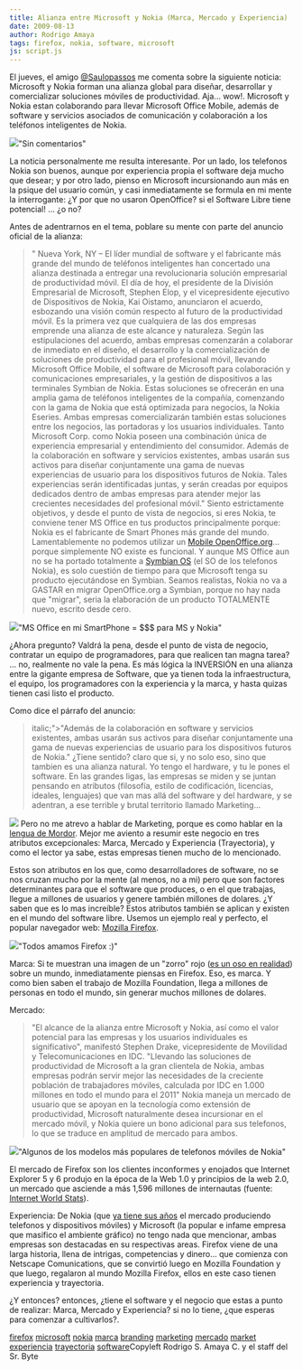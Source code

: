 ```yaml
---
title: Alianza entre Microsoft y Nokia (Marca, Mercado y Experiencia)
date: 2009-08-13
author: Rodrigo Amaya
tags: firefox, nokia, software, microsoft
js: script.js
---
```


El jueves, el amigo [@Saulopassos](http://twitter.com/saulopassos) me comenta sobre la siguiente
      noticia: Microsoft y Nokia forman una alianza global para diseñar, desarrollar y comercializar
      soluciones móviles de productividad. Aja... wow!. Microsoft y Nokia estan colaborando para llevar Microsoft Office
      Mobile, además de software y servicios asociados de comunicación y colaboración a los
      teléfonos inteligentes de Nokia.

[![](http://4.bp.blogspot.com/_ayvorITawE4/SodUAzyHA1I/AAAAAAAACJI/_DeuIh1afOo/s320/nokia-microsoft-logo-aug.jpg)](http://4.bp.blogspot.com/_ayvorITawE4/SodUAzyHA1I/AAAAAAAACJI/_DeuIh1afOo/s1600-h/nokia-microsoft-logo-aug.jpg)"Sin
      comentarios"

La noticia personalmente me resulta interesante. Por un lado,
      los telefonos Nokia son buenos, aunque por experiencia propia el software deja mucho que
      desear; y por otro lado, pienso en Microsoft incursionando aun más en la psique del usuario
      común, y casi inmediatamente se formula en mi mente la interrogante: ¿Y por que no usaron
      OpenOffice? si el Software Libre tiene potencial! ... ¿o no?

Antes de
      adentrarnos en el tema, poblare su mente con parte del anuncio oficial de la alianza:

> " Nueva York, NY – El líder mundial
> de software y el fabricante más grande del mundo de teléfonos inteligentes han concertado una
> alianza destinada a entregar una revolucionaria solución empresarial de productividad móvil.
> El día de hoy, el presidente de la División Empresarial de Microsoft, Stephen Elop, y el
> vicepresidente ejecutivo de Dispositivos de Nokia, Kai Oistamo, anunciaron el acuerdo,
> esbozando una visión común respecto al futuro de la productividad móvil. Es la primera vez que
> cualquiera de las dos empresas emprende una alianza de este alcance y naturaleza.
> Según las estipulaciones del acuerdo, ambas empresas
> comenzarán a colaborar de inmediato en el diseño, el desarrollo y la comercialización de
> soluciones de productividad para el profesional móvil, llevando Microsoft Office Mobile, el
> software de Microsoft para colaboración y comunicaciones empresariales, y la gestión de
> dispositivos a las terminales Symbian de Nokia. Estas soluciones se ofrecerán en una amplia
> gama de teléfonos inteligentes de la compañía, comenzando con la gama de Nokia que está
> optimizada para negocios, la Nokia Eseries. Ambas empresas comercializarán también estas
> soluciones entre los negocios, las portadoras y los usuarios individuales.
> Tanto Microsoft
> Corp. como Nokia poseen una combinación única de experiencia empresarial y entendimiento del
> consumidor. Además de la colaboración en software y servicios existentes, ambas usarán sus
> activos para diseñar conjuntamente una gama de nuevas experiencias de usuario para los
> dispositivos futuros de Nokia. Tales experiencias serán identificadas juntas, y serán creadas
> por equipos dedicados dentro de ambas empresas para atender mejor las crecientes necesidades
> del profesional móvil."
Siento
      estrictamente objetivos, y desde el punto de vista de
      negocios, si eres Nokia, te conviene tener MS Office en tus productos
      principalmente porque: Nokia es el fabricante de Smart
      Phones más grande del mundo. Lamentablemente no podemos utilizar un [Mobile OpenOffice.org](https://mooo.dev.java.net/)... porque simplemente NO
      existe es funcional. Y aunque MS Office aun no se ha portado totalmente a
      [Symbian OS](http://en.wikipedia.org/wiki/Symbian_OS) (el SO de los
      telefonos Nokia), es solo cuestión de tiempo para que Microsoft tenga su producto ejecutándose
      en Symbian. Seamos realistas, Nokia no va a GASTAR en
      migrar OpenOffice.org a Symbian, porque no hay nada que "migrar", seria la
      elaboración de un producto TOTALMENTE nuevo, escrito desde cero.

[![](http://2.bp.blogspot.com/_ayvorITawE4/SodT-UTz3RI/AAAAAAAACIo/hGxVWVU-B5c/s320/Collabaration-of-Two-Giants-Nokia-and-Microsoft-Form-Alliance.jpg)](http://2.bp.blogspot.com/_ayvorITawE4/SodT-UTz3RI/AAAAAAAACIo/hGxVWVU-B5c/s1600-h/Collabaration-of-Two-Giants-Nokia-and-Microsoft-Form-Alliance.jpg)"MS Office en mi SmartPhone
      = $$$ para MS y Nokia"

¿Ahora
      pregunto? Valdrá la pena, desde el punto de vista de negocio, contratar un equipo de
      programadores, para que realicen tan magna tarea? ... no, realmente no vale la pena. Es más
      lógica la INVERSIÓN en una alianza entre la gigante empresa de Software, que ya tienen toda la
      infraestructura, el equipo, los programadores con la experiencia y la marca, y hasta quizas
      tienen casi listo el producto.

Como dice el párrafo del
      anuncio:
>  italic;">"Además de la colaboración en software y
> servicios existentes, ambas usarán sus activos para diseñar conjuntamente una gama de nuevas
> experiencias de usuario para los dispositivos futuros de
> Nokia."
¿Tiene sentido? claro que si,
      y no solo eso, sino que tambien es una alianza natural. Yo tengo el hardware, y tu le pones el software. En las grandes ligas,
      las empresas se miden y se juntan pensando en atributos (filosofía, estilo de codificación,
      licencias, ideales, lenguajes) que van mas allá del software y del hardware, y se adentran, a
      ese terrible y brutal territorio llamado Marketing...

[![](http://4.bp.blogspot.com/_ayvorITawE4/SodUApYUCaI/AAAAAAAACJA/acC2-uQ6iOc/s320/MarketingEvil.jpg)](http://4.bp.blogspot.com/_ayvorITawE4/SodUApYUCaI/AAAAAAAACJA/acC2-uQ6iOc/s1600-h/MarketingEvil.jpg)
Pero no
      me atrevo a hablar de Marketing, porque es como hablar en la [lengua de Mordor](http://en.wikipedia.org/wiki/Black_Speech).
Mejor me aviento a resumir este negocio en tres atributos excepcionales: Marca, Mercado y Experiencia (Trayectoria), y como
      el lector ya sabe, estas empresas tienen mucho de lo mencionado.

Estos
      son atributos en los que, como desarrolladores de software, no se nos cruzan mucho por la
      mente (al menos, no a mi) pero que son factores determinantes para que el software que
      produces, o en el que trabajas, llegue a millones de
      usuarios y genere también millones de dolares. ¿Y saben que es lo mas increíble?
      Estos atributos también se aplican y existen en el
      mundo del software libre. Usemos un ejemplo real y perfecto, el popular navegador
      web: [Mozilla Firefox](http://es-ar.www.mozilla.com/es-AR/).

[![](http://3.bp.blogspot.com/_ayvorITawE4/SodT-tW7L_I/AAAAAAAACIw/9B-V6dWI5vY/s320/firefox-logo.png)](http://3.bp.blogspot.com/_ayvorITawE4/SodT-tW7L_I/AAAAAAAACIw/9B-V6dWI5vY/s1600-h/firefox-logo.png)"Todos amamos Firefox
      :)"

Marca:
Si te muestran una imagen de un
      "zorro" rojo ([es un oso en realidad](http://en.wikipedia.org/wiki/Red_Panda)) sobre un mundo, inmediatamente piensas en Firefox. Eso, es marca. Y como bien saben el trabajo de
      Mozilla Foundation, llega a millones de personas en todo el mundo, sin generar muchos millones
      de dolares.

Mercado:

> "El alcance
> de la alianza entre Microsoft y Nokia, así como el valor potencial para las empresas y los
> usuarios individuales es significativo", manifestó Stephen Drake, vicepresidente de Movilidad
> y Telecomunicaciones en IDC. "Llevando las soluciones de productividad de Microsoft a la gran
> clientela de Nokia, ambas empresas podrán servir mejor las necesidades de la creciente
> población de trabajadores móviles, calculada por IDC en 1.000 millones en todo el mundo para
> el 2011"
Nokia maneja un mercado de usuario que se apoyan en la tecnología
      como extensión de productividad, Microsoft naturalmente desea incursionar en el mercado móvil,
      y Nokia quiere un bono adicional para sus telefonos, lo que se traduce en amplitud de mercado
      para ambos.

[![](http://2.bp.blogspot.com/_ayvorITawE4/SodT_JwARSI/AAAAAAAACI4/TND37Dab67o/s320/mail_for_exchange_inbox_lowres.jpg)](http://2.bp.blogspot.com/_ayvorITawE4/SodT_JwARSI/AAAAAAAACI4/TND37Dab67o/s1600-h/mail_for_exchange_inbox_lowres.jpg)"Algunos de los modelos más
      populares de telefonos móviles de Nokia"

El
      mercado de Firefox son los clientes inconformes y enojados que Internet Explorer 5 y 6 produjo
      en la época de la Web 1.0 y principios de la web 2.0, un mercado que asciende a más 1,596
      millones de internautas (fuente: [Internet World Stats](http://www.internetworldstats.com/stats.htm)).

Experiencia:
De Nokia (que [ya tiene sus años](http://en.wikipedia.org/wiki/Nokia) el mercado
      produciendo telefonos y dispositivos móviles) y Microsoft (la popular e infame empresa que
      masifico el ambiente gráfico) no tengo nada que mencionar, ambas empresas son destacadas en su
      respectivas areas. Firefox viene de una larga historia, llena de intrigas, competencias y
      dinero... que comienza con Netscape Comunications, que se convirtió luego en Mozilla
      Foundation y que luego, regalaron al mundo Mozilla Firefox, ellos en este caso tienen
      experiencia y trayectoria.

¿Y entonces? entonces, ¿tiene el software y
      el negocio que estas a punto de realizar: Marca, Mercado y Experiencia? si no lo tiene, ¿que
      esperas para comenzar a cultivarlos?.

[firefox](http://www.blogalaxia.com/tags/firefox) [microsoft](http://www.blogalaxia.com/tags/microsoft) [nokia](http://www.blogalaxia.com/tags/nokia) [marca](http://www.blogalaxia.com/tags/marca) [branding](http://www.blogalaxia.com/tags/branding) [marketing](http://www.blogalaxia.com/tags/marketing) [mercado](http://www.blogalaxia.com/tags/mercado) [market](http://www.blogalaxia.com/tags/market) [experiencia](http://www.blogalaxia.com/tags/experiencia) [trayectoria](http://www.blogalaxia.com/tags/trayectoria) [software](http://www.blogalaxia.com/tags/software)Copyleft Rodrigo S. Amaya C. y el staff del Sr.
      Byte